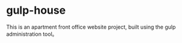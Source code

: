 # gulp-house
This is an apartment front office website project, built using the gulp administration tool。
